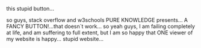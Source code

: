 this stupid button...


so guys, stack overflow and w3schools PURE KNOWLEDGE presents... A FANCY BUTTON!...that doesn´t work...
so yeah guys, I am failing completely at life, and am suffering to full extent, but I am so happy that ONE viewer of my website is happy... stupid website...
